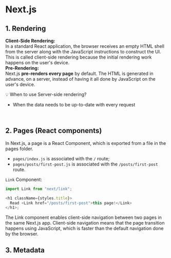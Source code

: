 # Next.js

## 1. Rendering

**Client-Side Rendering:**  
In a standard React application, the browser receives an empty HTML shell from the server along with the JavaScript instructions to construct the UI. This is called client-side rendering because the initial rendering work happens on the user's device.  
**Pre-Rendering:**  
Next.js **pre-renders every page** by default. The HTML is generated in advance, on a server, instead of having it all done by JavaScript on the user's device.

💡 When to use Server-side rendering?

- When the data needs to be up-to-date with every request

<br>

## 2. Pages (React components)

In Next.js, a page is a React Component, which is exported from a file in the pages folder.

- `pages/index.js` is associated with the `/` route;
- `pages/posts/first-post.js` is associated with the `/posts/first-post` route.

`Link` Component:

```js
import Link from "next/link";

<h1 className={styles.title}>
  Read <Link href="/posts/first-post">this page!</Link>
</h1>;
```

The Link component enables client-side navigation between two pages in the same Next.js app. Client-side navigation means that the page transition happens using JavaScript, which is faster than the default navigation done by the browser.

## 3. Metadata
